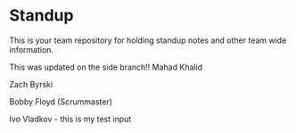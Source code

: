 # Standup

This is your team repository for holding standup notes and other team wide information. 

This was updated on the side branch!!
Mahad Khalid

Zach Byrski

Bobby Floyd (Scrummaster)

Ivo Vladkov - this is my test input
